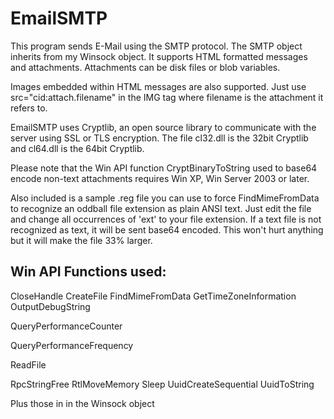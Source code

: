 # EmailSMTP
This program sends E-Mail using the SMTP protocol. The SMTP object inherits from my Winsock object. It supports HTML formatted messages and attachments. Attachments can be disk files or blob variables.

Images embedded within HTML messages are also supported. Just use src="cid:attach.filename" in the IMG tag where filename is the attachment it refers to.

EmailSMTP uses Cryptlib, an open source library to communicate with the server using SSL or TLS encryption. The file cl32.dll is the 32bit Cryptlib and cl64.dll is the 64bit Cryptlib.

Please note that the Win API function CryptBinaryToString used to base64 encode non-text attachments requires Win XP, Win Server 2003 or later.

Also included is a sample .reg file you can use to force FindMimeFromData to recognize an oddball file extension as plain ANSI text. Just edit the file and change all occurrences of 'ext' to your file extension. If a text file is not recognized as text, it will be sent base64 encoded. This won't hurt anything but it will make the file 33% larger.

## Win API Functions used:
 CloseHandle 
 CreateFile 
FindMimeFromData 
GetTimeZoneInformation 
OutputDebugString

QueryPerformanceCounter

QueryPerformanceFrequency

ReadFile

RpcStringFree
RtlMoveMemory
Sleep
UuidCreateSequential
UuidToString

Plus those in in the Winsock object
